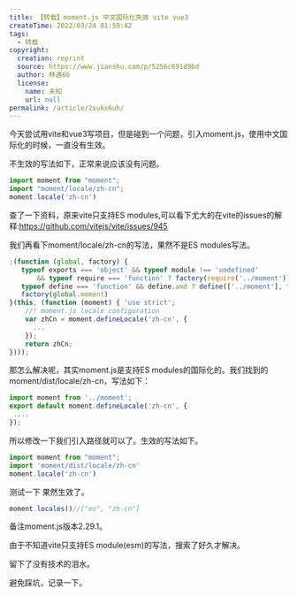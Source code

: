 ```yaml
---
title: 【转载】moment.js 中文国际化失效 vite vue3
createTime: 2022/03/24 01:59:42
tags:
  - 转载
copyright:
  creation: reprint
  source: https://www.jianshu.com/p/5256c691d9bd
  author: 林遇66
  license:
    name: 未知
    url: null
permalink: /article/2sukx6uh/
---
```


今天尝试用vite和vue3写项目，但是碰到一个问题，引入moment.js，使用中文国际化的时候，一直没有生效。

不生效的写法如下，正常来说应该没有问题。

```javascript
import moment from "moment";
import "moment/locale/zh-cn";
moment.locale('zh-cn')
```

查了一下资料，原来vite只支持ES modules,可以看下尤大的在vite的issues的解释:https://github.com/vitejs/vite/issues/945

我们再看下moment/locale/zh-cn的写法，果然不是ES modules写法。

```javascript
;(function (global, factory) {
   typeof exports === 'object' && typeof module !== 'undefined'
       && typeof require === 'function' ? factory(require('../moment')) :
   typeof define === 'function' && define.amd ? define(['../moment'], factory) :
   factory(global.moment)
}(this, (function (moment) { 'use strict';
    //! moment.js locale configuration
    var zhCn = moment.defineLocale('zh-cn', {
      ...
    });
    return zhCn;
})));
```

那怎么解决呢，其实moment.js是支持ES modules的国际化的。我们找到的moment/dist/locale/zh-cn，写法如下：

```javascript
import moment from '../moment';
export default moment.defineLocale('zh-cn', {
 ....
});
```

所以修改一下我们引入路径就可以了。生效的写法如下。

```javascript
import moment from "moment";
import 'moment/dist/locale/zh-cn'
moment.locale('zh-cn')
```

测试一下 果然生效了。

```javascript
moment.locales()//["en", "zh-cn"]
```

备注moment.js版本2.29.1。

由于不知道vite只支持ES module(esm)的写法，搜索了好久才解决。

留下了没有技术的泪水。

避免踩坑，记录一下。


